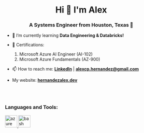 <h1 align="center">Hi 👋 I'm Alex</h1>
<h3 align="center">A Systems Engineer from Houston, Texas 🤠</h3>

- 🌱 I’m currently learning **Data Engineering & Databricks!**

- 📃 Certifications: 
    1. Microsoft Azure AI Engineer (AI-102)
    2. Microsoft Azure Fundamentals (AZ-900)

- 📫 How to reach me: <a href="https://www.linkedin.com/in/itsAlexH/">**LinkedIn**</a> | **alexcp.hernandez@gmail.com**
- My website: <a href="https://hernandezalex.dev">**hernandezalex.dev**</a>

<br>
<br>

<h3 align="left">Languages and Tools:</h3>
<p align="left"> <a href="https://azure.microsoft.com/en-in/" target="_blank" rel="noreferrer"> <img src="https://www.vectorlogo.zone/logos/microsoft_azure/microsoft_azure-icon.svg" alt="azure" width="40" height="40"/> </a>
<a href="https://www.gnu.org/software/bash/" target="_blank" rel="noreferrer"> <img src="https://www.vectorlogo.zone/logos/gnu_bash/gnu_bash-icon.svg" alt="bash" width="40" height="40"/> </a> </p>
